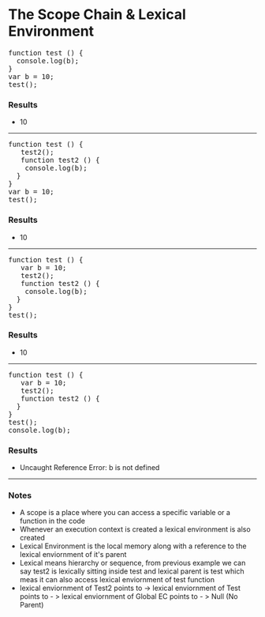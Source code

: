 # The Scope Chain & Lexical Environment

<pre>
function test () {
  console.log(b);
}
var b = 10;
test();
</pre>

### Results
- 10

<hr>

<pre>
function test () {
   test2();
   function test2 () {
    console.log(b);
  }
}
var b = 10;
test();
</pre>

### Results
- 10

<hr>

<pre>
function test () {
   var b = 10;
   test2();
   function test2 () {
    console.log(b);
  }
}
test();
</pre>

### Results
- 10

<hr>

<pre>
function test () {
   var b = 10;
   test2();
   function test2 () {
  }
}
test();
console.log(b);
</pre>

### Results
- Uncaught Reference Error: b is not defined

<hr>


### Notes
- A scope is a place where you can access a specific variable or a function in the code
- Whenever an execution context is created a lexical environment is also created
- Lexical Environment is the local memory along with a reference to the lexical enviornment of it's parent
- Lexical means hierarchy or sequence, from previous example we can say test2 is lexically sitting inside test and lexical parent is test which meas it can also access lexical enviornment of test function
- lexical enviornment of Test2 points to -> lexical enviornment of Test points to - > lexical enviornment of Global EC points to - > Null (No Parent)

